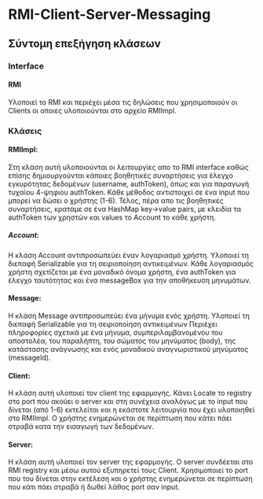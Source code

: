 # RMI-Client-Server-Messaging
## Σύντομη επεξήγηση κλάσεων
### Interface
#### RMI 
Υλοποιεί το RMI και περιέχει μέσα τις δηλώσεις που χρησιμοποιούν οι Clients οι οποιες υλοποιούνται στο αρχείο RMIImpl.

### Κλάσεις

#### RMIImpl:
Στη κλάση αυτή υλοποιούνται οι λειτουργίες απο το RMI interface καθώς επίσης δημιουργούνται κάποιες βοηθητικές συναρτήσεις για έλεγχο εγκυρότητας δεδομένων (username, authToken), όπως και για παραγωγή τυχαίου 4-ψηφιου authToken. Κάθε μέθοδος αντιστοιχεί σε ένα input που μπορεί να δώσει ο χρήστης (1-6). Τέλος, πέρα απο τις βοηθητικές συναρτήσεις, κρατάμε σε ένα HashMap key->value pairs, με κλειδία τα authToken των χρηστών και values το Account το κάθε χρήστη.

##### Αccount: 
Η κλάση Account αντιπροσωπεύει έναν λογαριασμό χρήστη. Υλοποιεί τη διεπαφή Serializable για τη σειριοποίηση αντικειμένων. Κάθε λογαριασμός χρήστη σχετίζεται με ένα μοναδικό όνομα χρήστη, ένα authToken για έλεγχο ταυτότητας και ένα messageBox για την αποθήκευση μηνυμάτων.

#### Message:
Η κλάση Message αντιπροσωπεύει ένα μήνυμα ενός χρήστη. Υλοποιεί τη διεπαφή Serializable για τη σειριοποίηση αντικειμένων Περιέχει πληροφορίες σχετικά με ένα μήνυμα, συμπεριλαμβανομένου του αποστολέα, του παραλήπτη, του σώματος του μηνύματος (body), της κατάστασης ανάγνωσης και ενός μοναδικού αναγνωριστικού μηνύματος (messageId).

#### Client:
Η κλάση αυτή υλοποιεί τον client της εφαρμογής. Κάνει Locate το registry στο port που ακούει ο server και στη συνέχεια αναλόγως με το input που δίνεται (από 1-6) εκτελείται και η εκάστοτε λειτουργία που έχει υλοποιηθεί στο RMIImpl. Ο χρήστης ενημερώνεται σε περίπτωση που κάτει πάει στραβά κατα την εισαγωγή των δεδομένων.

#### Server:
Η κλάση αυτή υλοποιεί τον server της εφαρμογής. Ο server συνδέεται στο RMI registry και μέσω αυτού εξυπηρετεί τους Client. Χρησιμοποιεί το port που του δίνεται στην εκτέλεση και ο χρήστης ενημερώνεται σε περίπτωση που κάτι πάει στραβά ή δωθεί λάθος port σαν input.

